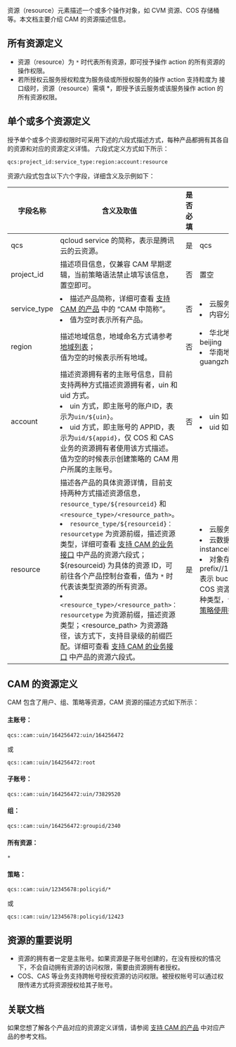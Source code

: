 资源（resource）元素描述一个或多个操作对象，如 CVM 资源、COS 存储桶等。本文档主要介绍 CAM 的资源描述信息。

## 所有资源定义

- 资源（resource）为 `*` 时代表所有资源，即可授予操作 action 的所有资源的操作权限。
- 若所授权云服务授权粒度为服务级或所授权服务的操作 action 支持粒度为 接口级时，资源（resource）需填 *，即授予该云服务或该服务操作 action 的所有资源权限。

## 单个或多个资源定义

授予单个或多个资源权限时可采用下述的六段式描述方式，每种产品都拥有其各自的资源和对应的资源定义详情。
六段式定义方式如下所示：

```
qcs:project_id:service_type:region:account:resource
```

资源六段式包含以下六个字段，详细含义及示例如下：

| 字段名称     | 含义及取值                                                   | 是否必填 | 示例                                                         |
| ------------ | ------------------------------------------------------------ | -------- | ------------------------------------------------------------ |
| qcs          | qcloud service 的简称，表示是腾讯云的云资源。                | 是       | qcs                                                          |
| project_id   | 描述项目信息，仅兼容 CAM 早期逻辑，当前策略语法禁止填写该信息，置空即可。 | 否       | 置空                                                         |
| service_type | <li>描述产品简称，详细可查看 [支持 CAM 的产品](https://cloud.tencent.com/document/product/598/10588) 中的 “CAM 中简称”。</li><li>值为空时表示所有产品。</li> | 否       | <li>云服务器为 cvm</li><li>内容分发网络为 cdn</li>           |
| region       | 描述地域信息，地域命名方式请参考  [地域列表](https://cloud.tencent.com/document/api/213/15692#.E5.9C.B0.E5.9F.9F.E5.88.97.E8.A1.A8)；<br/>值为空的时候表示所有地域。 | 否       | <li>华北地区(北京)为 ap-beijing</li><li>华南地区(广州)为 ap-guangzhou</li> |
| account      | 描述资源拥有者的主账号信息，目前支持两种方式描述资源拥有者，uin 和 uid 方式。<li>uin 方式，即主账号的账户ID，表示为`uin/${uin}`。</li><li>uid 方式，即主账号的 APPID，表示为`uid/${appid}`，仅 COS 和 CAS 业务的资源拥有者使用该方式描述。</li>值为空的时候表示创建策略的 CAM 用户所属的主账号。 | 否       | <li>uin 如：uin/12345678</li><li>uid 如：uid/10001234 </li>  |
| resource     | 描述各产品的具体资源详情，目前支持两种方式描述资源信息，`resource_type/${resourceid}` 和 `<resource_type>/<resource_path>`。<li>`resource_type/${resourceid}：resourcetype` 为资源前缀，描述资源类型，详细可查看 [支持 CAM 的业务接口](https://cloud.tencent.com/document/product/598/67350) 中产品的资源六段式；${resourceid} 为具体的资源 ID，可前往各个产品控制台查看，值为 `*` 时代表该类型资源的所有资源。</li><li>`<resource_type>/<resource_path>：resourcetype` 为资源前缀，描述资源类型；<resource_path> 为资源路径，该方式下，支持目录级的前缀匹配。详细可查看 [支持 CAM 的业务接口](https://cloud.tencent.com/document/product/598/67350) 中产品的资源六段式。</li> | 是       | <li>云服务器：instance/ins-1</li><li>云数据库 MySQL：instanceId/cdb-1</li><li>对象存储 COS：prefix//10001234/bucket1/* 表示 bucket1 下的所有文件。COS 资源（resource）支持多种类型，详情请参见 [COS 授权策略使用指引](https://cloud.tencent.com/document/product/436/31923)</li> |

## CAM 的资源定义  

CAM 包含了用户、组、策略等资源，CAM 资源的描述方式如下所示： 

#### 主账号：

```
qcs::cam::uin/164256472:uin/164256472
```

或

```
qcs::cam::uin/164256472:root 
```

#### 子账号：

```
qcs::cam::uin/164256472:uin/73829520
```

#### 组：

```
qcs::cam::uin/164256472:groupid/2340
```

#### 所有资源：

```
*
```

#### 策略：

```
qcs::cam::uin/12345678:policyid/*
```

或

```
qcs::cam::uin/12345678:policyid/12423
```

## 资源的重要说明

- 资源的拥有者一定是主账号。如果资源是子账号创建的，在没有授权的情况下，不会自动拥有资源的访问权限，需要由资源拥有者授权。
- COS、CAS 等业务支持跨帐号授权资源的访问权限。被授权帐号可以通过权限传递方式将资源授权给其子账号。

## 关联文档

如果您想了解各个产品对应的资源定义详情，请参阅 [支持 CAM 的产品](https://cloud.tencent.com/document/product/598/10588) 中对应产品的参考文档。 
